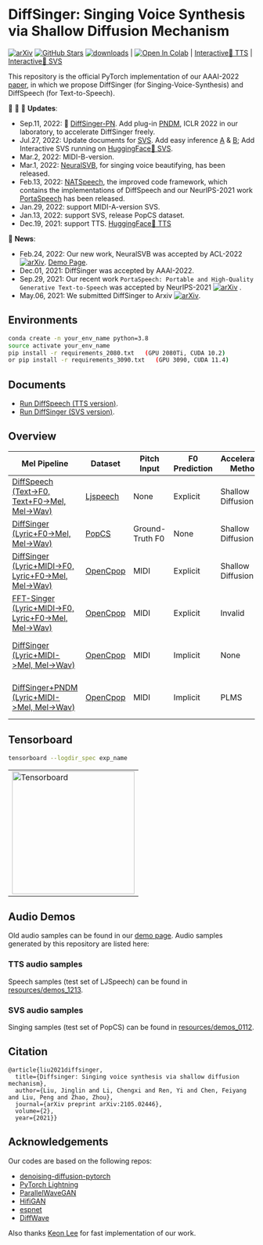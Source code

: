 # DiffSinger: Singing Voice Synthesis via Shallow Diffusion Mechanism
[![arXiv](https://img.shields.io/badge/arXiv-Paper-<COLOR>.svg)](https://arxiv.org/abs/2105.02446)
[![GitHub Stars](https://img.shields.io/github/stars/MoonInTheRiver/DiffSinger?style=social)](https://github.com/MoonInTheRiver/DiffSinger)
[![downloads](https://img.shields.io/github/downloads/MoonInTheRiver/DiffSinger/total.svg)](https://github.com/MoonInTheRiver/DiffSinger/releases)
 | [![Open In Colab](https://colab.research.google.com/assets/colab-badge.svg)](https://colab.research.google.com/drive/1kfmZ6Y018c5trSwQAbhdQtZ7Il8W_4BU)
 | [Interactive🤗 TTS](https://huggingface.co/spaces/NATSpeech/DiffSpeech)
 | [Interactive🤗 SVS](https://huggingface.co/spaces/Silentlin/DiffSinger)


This repository is the official PyTorch implementation of our AAAI-2022 [paper](https://arxiv.org/abs/2105.02446), in which we propose DiffSinger (for Singing-Voice-Synthesis) and DiffSpeech (for Text-to-Speech).
 

:tada: :tada: :tada: **Updates**:
 - Sep.11, 2022: :electric_plug: [DiffSinger-PN](docs/README-SVS-opencpop-pndm.md). Add plug-in [PNDM](https://arxiv.org/abs/2202.09778), ICLR 2022 in our laboratory, to accelerate DiffSinger freely.
 - Jul.27, 2022: Update documents for [SVS](docs/README-SVS.md). Add easy inference [A](docs/README-SVS-opencpop-cascade.md#4-inference-from-raw-inputs) & [B](docs/README-SVS-opencpop-e2e.md#4-inference-from-raw-inputs); Add Interactive SVS running on [HuggingFace🤗 SVS](https://huggingface.co/spaces/Silentlin/DiffSinger).
 - Mar.2, 2022: MIDI-B-version.
 - Mar.1, 2022: [NeuralSVB](https://github.com/MoonInTheRiver/NeuralSVB), for singing voice beautifying, has been released.
 - Feb.13, 2022: [NATSpeech](https://github.com/NATSpeech/NATSpeech), the improved code framework, which contains the implementations of DiffSpeech and our NeurIPS-2021 work [PortaSpeech](https://openreview.net/forum?id=xmJsuh8xlq) has been released. 
 - Jan.29, 2022: support MIDI-A-version SVS.
 - Jan.13, 2022: support SVS, release PopCS dataset.
 - Dec.19, 2021: support TTS. [HuggingFace🤗 TTS](https://huggingface.co/spaces/NATSpeech/DiffSpeech)
 
:rocket: **News**: 
 - Feb.24, 2022: Our new work, NeuralSVB was accepted by ACL-2022 [![arXiv](https://img.shields.io/badge/arXiv-Paper-<COLOR>.svg)](https://arxiv.org/abs/2202.13277). [Demo Page](https://neuralsvb.github.io).
 - Dec.01, 2021: DiffSinger was accepted by AAAI-2022.
 - Sep.29, 2021: Our recent work `PortaSpeech: Portable and High-Quality Generative Text-to-Speech` was accepted by NeurIPS-2021 [![arXiv](https://img.shields.io/badge/arXiv-Paper-<COLOR>.svg)](https://arxiv.org/abs/2109.15166) .
 - May.06, 2021: We submitted DiffSinger to Arxiv [![arXiv](https://img.shields.io/badge/arXiv-Paper-<COLOR>.svg)](https://arxiv.org/abs/2105.02446).

## Environments
```sh
conda create -n your_env_name python=3.8
source activate your_env_name 
pip install -r requirements_2080.txt   (GPU 2080Ti, CUDA 10.2)
or pip install -r requirements_3090.txt   (GPU 3090, CUDA 11.4)
```

## Documents
- [Run DiffSpeech (TTS version)](docs/README-TTS.md).
- [Run DiffSinger (SVS version)](docs/README-SVS.md).

## Overview
| Mel Pipeline                                                                                | Dataset                                                  | Pitch Input       | F0 Prediction |   Acceleration Method       | Vocoder                       |
| ------------------------------------------------------------------------------------------- | ---------------------------------------------------------| ----------------- | ------------- | --------------------------- | ----------------------------- |
| [DiffSpeech (Text->F0, Text+F0->Mel, Mel->Wav)](docs/README-TTS.md)                         | [Ljspeech](https://keithito.com/LJ-Speech-Dataset/)      | None              | Explicit      | Shallow Diffusion           | NSF-HiFiGAN                   |
| [DiffSinger (Lyric+F0->Mel, Mel->Wav)](docs/README-SVS-popcs.md)                            | [PopCS](https://github.com/MoonInTheRiver/DiffSinger)    | Ground-Truth F0   | None          | Shallow Diffusion           | NSF-HiFiGAN                   |
| [DiffSinger (Lyric+MIDI->F0, Lyric+F0->Mel, Mel->Wav)](docs/README-SVS-opencpop-cascade.md) | [OpenCpop](https://wenet.org.cn/opencpop/)               | MIDI              | Explicit      | Shallow Diffusion           | NSF-HiFiGAN                   |
| [FFT-Singer (Lyric+MIDI->F0, Lyric+F0->Mel, Mel->Wav)](docs/README-SVS-opencpop-cascade.md) | [OpenCpop](https://wenet.org.cn/opencpop/)               | MIDI              | Explicit      | Invalid                     | NSF-HiFiGAN                   |
| [DiffSinger (Lyric+MIDI->Mel, Mel->Wav)](docs/README-SVS-opencpop-e2e.md)                   | [OpenCpop](https://wenet.org.cn/opencpop/)               | MIDI              | Implicit      | None                        | Pitch-Extractor + NSF-HiFiGAN |
| [DiffSinger+PNDM (Lyric+MIDI->Mel, Mel->Wav)](docs/README-SVS-opencpop-pndm.md)             | [OpenCpop](https://wenet.org.cn/opencpop/)               | MIDI              | Implicit      | PLMS                        | Pitch-Extractor + NSF-HiFiGAN |
 

## Tensorboard
```sh
tensorboard --logdir_spec exp_name
```
<table style="width:100%">
  <tr>
    <td><img src="resources/tfb.png" alt="Tensorboard" height="250"></td>
  </tr>
</table>

## Audio Demos
Old audio samples can be found in our [demo page](https://diffsinger.github.io/). Audio samples generated by this repository are listed here:

### TTS audio samples
Speech samples (test set of LJSpeech) can be found in [resources/demos_1213](https://github.com/MoonInTheRiver/DiffSinger/blob/master/resources/demos_1213). 

### SVS audio samples
Singing samples (test set of PopCS) can be found in [resources/demos_0112](https://github.com/MoonInTheRiver/DiffSinger/blob/master/resources/demos_0112).

## Citation
    @article{liu2021diffsinger,
      title={Diffsinger: Singing voice synthesis via shallow diffusion mechanism},
      author={Liu, Jinglin and Li, Chengxi and Ren, Yi and Chen, Feiyang and Liu, Peng and Zhao, Zhou},
      journal={arXiv preprint arXiv:2105.02446},
      volume={2},
      year={2021}}


## Acknowledgements
Our codes are based on the following repos:
* [denoising-diffusion-pytorch](https://github.com/lucidrains/denoising-diffusion-pytorch)
* [PyTorch Lightning](https://github.com/PyTorchLightning/pytorch-lightning)
* [ParallelWaveGAN](https://github.com/kan-bayashi/ParallelWaveGAN)
* [HifiGAN](https://github.com/jik876/hifi-gan)
* [espnet](https://github.com/espnet/espnet)
* [DiffWave](https://github.com/lmnt-com/diffwave)

Also thanks [Keon Lee](https://github.com/keonlee9420/DiffSinger) for fast implementation of our work.
